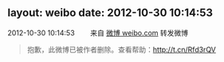 layout: weibo
date: 2012-10-30 10:14:53
---
<meta name="referrer" content="no-referrer" />

2012-10-30 10:14:53  &nbsp;&nbsp;&nbsp;&nbsp;&nbsp;&nbsp; 来自 <a href="http://weibo.com/" rel="nofollow">微博 weibo.com</a>
转发微博
>  抱歉，此微博已被作者删除。查看帮助：http://t.cn/Rfd3rQV
